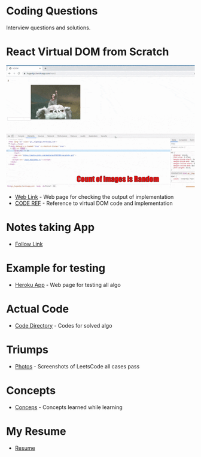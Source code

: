 # Coding Questions
Interview questions and solutions.

# React Virtual DOM from Scratch
![RESULT](DataStructure/Triump/react_vdom.gif)
* [Web Link](https://hugealgo.herokuapp.com/react) - Web page for checking the output of implementation
* [CODE REF](https://github.com/hugebelieve/CodingQuestions/blob/master/public/vDom/main.js) - Reference to virtual DOM code  and implementation

# Notes taking App
* [Follow Link](https://hugealgo.herokuapp.com/vanhack/note)

# Example for testing
* [Heroku App](https://hugealgo.herokuapp.com) - Web page for testing all algo

# Actual Code
* [Code Directory](https://github.com/hugebelieve/CodingQuestions/tree/master/DataStructure) - Codes for solved algo

# Triumps
* [Photos](https://github.com/hugebelieve/CodingQuestions/tree/master/DataStructure/Triump) - Screenshots of LeetsCode all cases pass

# Concepts
* [Conceps](https://github.com/hugebelieve/CodingQuestions/tree/master/DataStructure/concepts) - Concepts learned while learning

# My Resume
* [Resume](https://github.com/hugebelieve/CodingQuestions/blob/master/resume/Bishal%20Biswas%20JS%20Developer.pdf)



